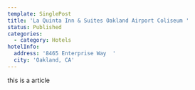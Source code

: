 ```yaml
---
template: SinglePost
title: 'La Quinta Inn & Suites Oakland Airport Coliseum '
status: Published
categories:
  - category: Hotels
hotelInfo:
  address: '8465 Enterprise Way  '
  city: 'Oakland, CA'
---
```

 this is a article
           
